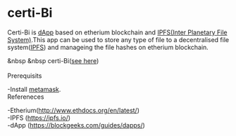 # certi-Bi
  <p>Certi-Bi is <a href="https://blockgeeks.com/guides/dapps/">dApp</a> based on etherium blockchain and <a href="https://ipfs.io/">IPFS(Inter Planetary File System)</a>.This app can be used to store any type of file to a decentralised file system(<a href="https://ipfs.io/">IPFS</a>) and manageing the file hashes on etherium blockchain.  </p>
  
 &nbsp &nbsp certi-Bi(<a href="https://certibi.herokuapp.com/">see here</a>)<br>
 <br>
Prerequisits

 -Install <a href="https://chrome.google.com/webstore/detail/metamask/nkbihfbeogaeaoehlefnkodbefgpgknn?hl=en">metamask</a>.
<br>
Refereneces<br>

 -Etherium(<a href="http://www.ethdocs.org/en/latest/">http://www.ethdocs.org/en/latest/</a>)<br>
 -IPFS (<a href="https://ipfs.io/">https://ipfs.io/</a>)<br>
 -dApp (<a href="https://blockgeeks.com/guides/dapps/">https://blockgeeks.com/guides/dapps/</a>)
